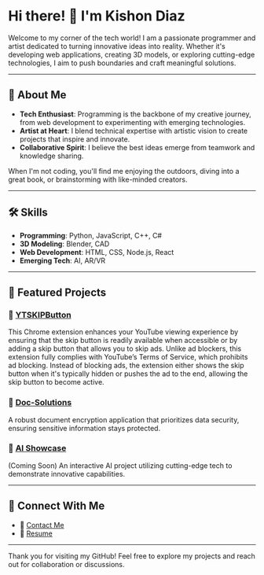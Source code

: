 # Hi there! 👋 I'm Kishon Diaz

Welcome to my corner of the tech world! I am a passionate programmer and artist dedicated to turning innovative ideas into reality. Whether it's developing web applications, creating 3D models, or exploring cutting-edge technologies, I aim to push boundaries and craft meaningful solutions.

---

## :rocket: About Me
- **Tech Enthusiast**: Programming is the backbone of my creative journey, from web development to experimenting with emerging technologies.
- **Artist at Heart**: I blend technical expertise with artistic vision to create projects that inspire and innovate.
- **Collaborative Spirit**: I believe the best ideas emerge from teamwork and knowledge sharing.

When I'm not coding, you'll find me enjoying the outdoors, diving into a great book, or brainstorming with like-minded creators.

---

## :hammer_and_wrench: Skills
- **Programming**: Python, JavaScript, C++, C#
- **3D Modeling**: Blender, CAD
- **Web Development**: HTML, CSS, Node.js, React
- **Emerging Tech**: AI, AR/VR

---

## :star2: Featured Projects
### :link: [YTSKIPButton](https://chromewebstore.google.com/detail/ytskipbutton/epajgkidnfpaaciekooncbkjmjhkaapi)
This Chrome extension enhances your YouTube viewing experience by ensuring that the skip button is readily available when accessible or by adding a skip button that allows you to skip ads. Unlike ad blockers, this extension fully complies with YouTube’s Terms of Service, which prohibits ad blocking. Instead of blocking ads, the extension either shows the skip button when it's typically hidden or pushes the ad to the end, allowing the skip button to become active.

### :link: [Doc-Solutions](https://doc-solutions.com/)
A robust document encryption application that prioritizes data security, ensuring sensitive information stays protected.

### :link: [AI Showcase](https://kishondiaz.com)
(Coming Soon) An interactive AI project utilizing cutting-edge tech to demonstrate innovative capabilities.

---

## :handshake: Connect With Me
- :e-mail: [Contact Me](https://kishondiaz.com?page=contactme)
- :briefcase: [Resume](https://kishondiaz.com/assets/resume/Kishon%20Diaz%20Resume%20Template.docx)

---

Thank you for visiting my GitHub! Feel free to explore my projects and reach out for collaboration or discussions.
